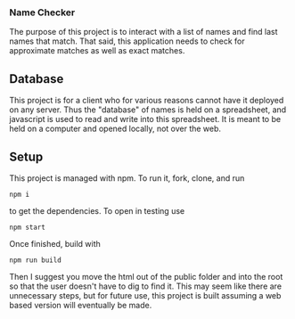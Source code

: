 ### Name Checker
The purpose of this project is to interact with a list of names and find last names that match. That said, this application needs to check for approximate matches as well as exact matches.

## Database
This project is for a client who for various reasons cannot have it deployed on any server. Thus the "database" of names is held on a spreadsheet, and javascript is used to read and write into this spreadsheet. It is meant to be held on a computer and opened locally, not over the web.

## Setup
This project is managed with npm. To run it, fork, clone, and run
```
npm i
```
to get the dependencies. To open in testing use
```
npm start
```
Once finished, build with
```
npm run build
```
Then I suggest you move the html out of the public folder and into the root so that the user doesn't have to dig to find it. This may seem like there are unnecessary steps, but for future use, this project is built assuming a web based version will eventually be made.